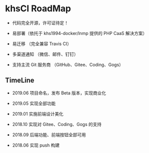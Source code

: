 # khsCI RoadMap

* 代码完全开源，许可证待定！

* 易部署（依托于 khs1994-docker/lnmp 提供的 PHP CaaS 解决方案）

* 易迁移 （完全兼容 Travis CI）

* 多渠道通知 （微信、邮件、钉钉）

* 支持主流 Git 服务商 （GitHub、Gitee、Coding、Gogs）

## TimeLine

* 2019.06 项目命名，发布 Beta 版本，实现商业化

* 2019.05 实现全部功能

* 2019.01 实施前端设计美化

* 2018.10 实现对 Gitee、Coding、Gogs 的支持

* 2018.09 后端功能、前端按钮全部可用

* 2018.06 实现 push 构建 
